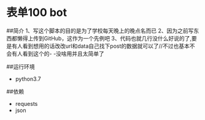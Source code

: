 # 表单100 bot
##简介
    1、写这个脚本的目的是为了学校每天晚上的晚点名而已
    2、因为之前写东西都懒得上传到GitHub，这作为一个先例吧
    3、代码也就几行没什么好说的了,要是有人看到想用的话改改url和data自己找下post的数据就可以了//不过也基本不会有人看到这个的- -没啥用并且太简单了

##运行环境
- python3.7

##依赖
- requests
- json

